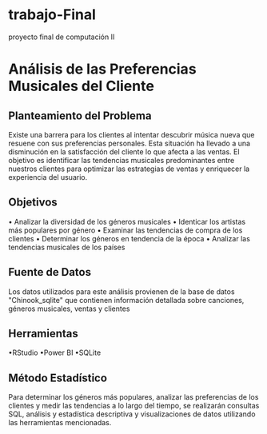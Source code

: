 # trabajo-Final
proyecto final de computación II
# Análisis de las Preferencias Musicales del Cliente
## Planteamiento del Problema 
Existe una barrera para los clientes al intentar descubrir música nueva que resuene con sus preferencias personales. Esta situación ha llevado a una disminución en la satisfacción del cliente lo que afecta a las ventas.
El objetivo es identificar las tendencias musicales predominantes entre nuestros clientes para optimizar las estrategias de ventas y enriquecer la experiencia del usuario.
## Objetivos
• Analizar la diversidad de los géneros musicales
• Identicar los artistas más populares por género
• Examinar las tendencias de compra de los clientes
• Determinar los géneros en tendencia de la época
• Analizar las tendencias musicales de los países
## Fuente de Datos
Los datos utilizados para este análisis provienen de la base de datos "Chinook_sqlite" que contienen información detallada sobre canciones, géneros musicales, ventas y clientes
## Herramientas 
•RStudio
•Power BI 
•SQLite
## Método Estadístico 
Para determinar los géneros más populares, analizar las preferencias de los clientes y medir las tendencias a lo largo del tiempo, se realizarán consultas SQL, análisis y  estadística descriptiva y visualizaciones de datos utilizando las herramientas mencionadas.
